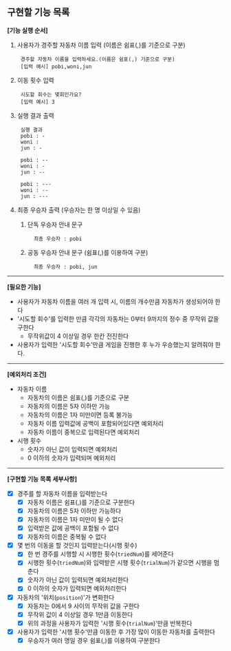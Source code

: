 ## 구현할 기능 목록
**[기능 실행 순서]**
1. 사용자가 경주할 자동차 이름 입력 (이름은 쉼표(,)를 기준으로 구분)

        경주할 자동차 이름을 입력하세요.(이름은 쉼표(,) 기준으로 구분)
        [입력 예시] pobi,woni,jun

2. 이동 횟수 입력

        시도할 회수는 몇회인가요?
        [입력 예시] 3

3. 실행 결과 출력

        실행 결과
        pobi : -
        woni : 
        jun : -

        pobi : --
        woni : -
        jun : --

        pobi : ---
        woni : --
        jun : ---

4. 최종 우승자 출력 (우승자는 한 명 이상일 수 있음)
    1. 단독 우승자 안내 문구

             최종 우승자 : pobi
   2. 공동 우승자 안내 문구 (쉼표(,)를 이용하여 구분)

            최종 우승자 : pobi, jun

---
**[필요한 기능]**
- 사용자가 자동차 이름을 여러 개 입력 시, 이름의 개수만큼 자동차가 생성되어야 한다
- '시도할 회수'를 입력한 만큼 각각의 자동차는 0부터 9까지의 정수 중 무작위 값을 구한다
  - 무작위값이 4 이상일 경우 한칸 전진한다
- 사용자가 입력한 '시도할 회수'만큼 게임을 진행한 후 누가 우승했는지 알려줘야 한다.

---
**[예외처리 조건]**
- 자동차 이름
  - 자동차의 이름은 쉼표(,)를 기준으로 구분
  - 자동차의 이름은 5자 이하만 가능
  - 자동차의 이름은 1자 미만이면 등록 불가능
  - 자동차 이름 입력값에 공백이 포함되어있다면 예외처리
  - 자동차 이름이 중복으로 입력된다면 예외처리
- 시행 횟수
  - 숫자가 아닌 값이 입력되면 예외처리
  - 0 이하의 숫자가 입력되며 예외처리

---
**[구현할 기능 목록 세부사항]**
- [x] 경주를 할 자동차 이름을 입력받는다
  - [x] 자동차 이름은 쉼표(,)를 기준으로 구분한다
  - [x] 자동차의 이름은 5자 이하만 가능하다
  - [x] 자동차의 이름은 1자 미만이 될 수 없다
  - [x] 입력받은 값에 공백이 포함될 수 없다
  - [x] 자동차의 이름은 중복될 수 없다
- [x] 몇 번의 이동을 할 것인지 입력받는다(시행 횟수)
  - [x] 한 번 경주를 시행할 시 시행한 횟수(`triedNum`)를 세어준다
  - [x] 시행한 횟수(`triedNum`)와 입력받은 시행 횟수(`trialNum`)가 같으면 시행을 멈춘다
  - [x] 숫자가 아닌 값이 입력되면 예외처리한다
  - [x] 0 이하의 숫자가 입력되면 예외처리한다
- [x] 자동차의 '위치(`position`)'가 변화한다
  - [x] 자동차는 0에서 9 사이의 무작위 값을 구한다
  - [x] 무작위 값이 4 이상일 경우 1만큼 이동한다
  - [x] 위의 과정을 사용자가 입력한 '시행 횟수(`trialNum`)'만큼 반복한다
- [x] 사용자가 입력한 '시행 횟수'만큼 이동한 후 가장 많이 이동한 자동차를 출력한다
  - [x] 우승자가 여러 명일 경우 쉼표(,)를 이용하여 구분한다
